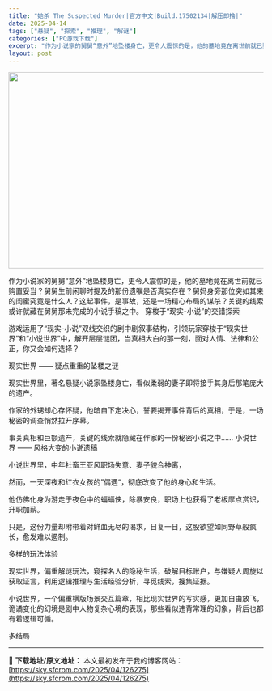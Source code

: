 ```yaml
---
title: "她杀 The Suspected Murder|官方中文|Build.17502134|解压即撸|"
date: 2025-04-14
tags: ["悬疑", "探索", "推理", "解谜"]
categories: ["PC游戏下载"]
excerpt: "作为小说家的舅舅“意外”地坠楼身亡，更令人震惊的是，他的墓地竟在离世前就已购置妥当？舅舅生前闲聊时提及的那份遗嘱是否真实存在？舅妈身旁那位突如其来的闺蜜究竟是什么人？这起事件，是事故，还是一场精心布局的谋杀？关键的线索或许就藏在舅舅那未完成的小说手稿之中。 穿梭于“现实-小说”的交错探索 游戏运用了&hellip;"
layout: post
---
```


<img class="aligncenter size-full wp-image-126262" src="https://sky.sfcrom.com/wp-content/uploads/2025/04/2025041409353117.webp" alt="" width="600" height="388" />

作为小说家的舅舅“意外”地坠楼身亡，更令人震惊的是，他的墓地竟在离世前就已购置妥当？舅舅生前闲聊时提及的那份遗嘱是否真实存在？舅妈身旁那位突如其来的闺蜜究竟是什么人？这起事件，是事故，还是一场精心布局的谋杀？关键的线索或许就藏在舅舅那未完成的小说手稿之中。
穿梭于“现实-小说”的交错探索

游戏运用了“现实-小说”双线交织的剧中剧叙事结构，引领玩家穿梭于“现实世界”和“小说世界”中，解开层层谜团，当真相大白的那一刻，面对人情、法律和公正，你又会如何选择？

现实世界 —— 疑点重重的坠楼之谜

现实世界里，著名悬疑⼩说家坠楼身亡，看似柔弱的妻子即将接手其身后那笔庞大的遗产。

作家的外甥却心存怀疑，他暗自下定决心，誓要揭开事件背后的真相，于是，一场秘密的调查悄然拉开序幕。

事关真相和巨额遗产，关键的线索就隐藏在作家的一份秘密小说之中……
小说世界 —— 风格大变的小说遗稿

小说世界里，中年社畜王亚风职场失意、妻子貌合神离，

然而，一天深夜和红衣女孩的”偶遇“，彻底改变了他的身心和生活。

他仿佛化身为游走于夜色中的蝙蝠侠，除暴安良，职场上也获得了老板摩点赏识，升职加薪。

只是，这份力量却附带着对鲜血无尽的渴求，日复一日，这股欲望如同野草般疯长，愈发难以遏制。

多样的玩法体验

现实世界，偏重解谜玩法，窥探名人的隐秘生活，破解目标账户，与嫌疑人周旋以获取证言，利用逻辑推理与生活经验分析，寻觅线索，搜集证据。

小说世界，一个偏重横版场景交互篇章，相比现实世界的写实感，更加自由放飞，诡谲变化的幻境是剧中人物复杂心境的表现，那些看似违背常理的幻象，背后也都有着逻辑可循。

多结局

---
📖 **下载地址/原文地址：** 本文最初发布于我的博客网站：[https://sky.sfcrom.com/2025/04/126275](https://sky.sfcrom.com/2025/04/126275)
